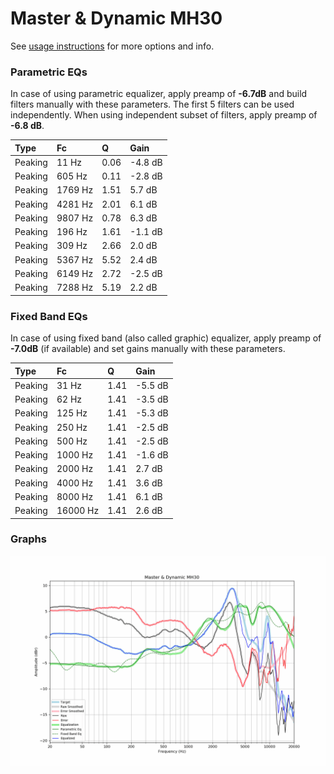 # Master & Dynamic MH30
See [usage instructions](https://github.com/jaakkopasanen/AutoEq#usage) for more options and info.

### Parametric EQs
In case of using parametric equalizer, apply preamp of **-6.7dB** and build filters manually
with these parameters. The first 5 filters can be used independently.
When using independent subset of filters, apply preamp of **-6.8 dB**.

| Type    | Fc      |    Q | Gain    |
|:--------|:--------|:-----|:--------|
| Peaking | 11 Hz   | 0.06 | -4.8 dB |
| Peaking | 605 Hz  | 0.11 | -2.8 dB |
| Peaking | 1769 Hz | 1.51 | 5.7 dB  |
| Peaking | 4281 Hz | 2.01 | 6.1 dB  |
| Peaking | 9807 Hz | 0.78 | 6.3 dB  |
| Peaking | 196 Hz  | 1.61 | -1.1 dB |
| Peaking | 309 Hz  | 2.66 | 2.0 dB  |
| Peaking | 5367 Hz | 5.52 | 2.4 dB  |
| Peaking | 6149 Hz | 2.72 | -2.5 dB |
| Peaking | 7288 Hz | 5.19 | 2.2 dB  |

### Fixed Band EQs
In case of using fixed band (also called graphic) equalizer, apply preamp of **-7.0dB**
(if available) and set gains manually with these parameters.

| Type    | Fc       |    Q | Gain    |
|:--------|:---------|:-----|:--------|
| Peaking | 31 Hz    | 1.41 | -5.5 dB |
| Peaking | 62 Hz    | 1.41 | -3.5 dB |
| Peaking | 125 Hz   | 1.41 | -5.3 dB |
| Peaking | 250 Hz   | 1.41 | -2.5 dB |
| Peaking | 500 Hz   | 1.41 | -2.5 dB |
| Peaking | 1000 Hz  | 1.41 | -1.6 dB |
| Peaking | 2000 Hz  | 1.41 | 2.7 dB  |
| Peaking | 4000 Hz  | 1.41 | 3.6 dB  |
| Peaking | 8000 Hz  | 1.41 | 6.1 dB  |
| Peaking | 16000 Hz | 1.41 | 2.6 dB  |

### Graphs
![](./Master%20&%20Dynamic%20MH30.png)